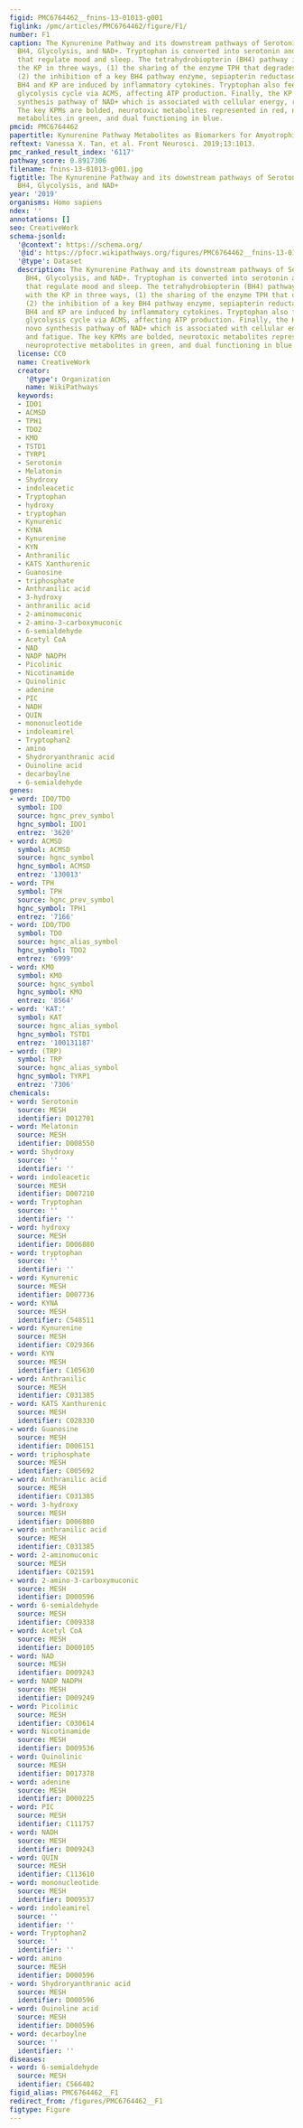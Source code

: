 ```yaml
---
figid: PMC6764462__fnins-13-01013-g001
figlink: /pmc/articles/PMC6764462/figure/F1/
number: F1
caption: The Kynurenine Pathway and its downstream pathways of Serotonin/Melatonin,
  BH4, Glycolysis, and NAD+. Tryptophan is converted into serotonin and melatonin,
  that regulate mood and sleep. The tetrahydrobiopterin (BH4) pathway interacts with
  the KP in three ways, (1) the sharing of the enzyme TPH that degrades tryptophan,
  (2) the inhibition of a key BH4 pathway enzyme, sepiapterin reductase, (3) both
  BH4 and KP are induced by inflammatory cytokines. Tryptophan also feeds into the
  glycolysis cycle via ACMS, affecting ATP production. Finally, the KP is the de novo
  synthesis pathway of NAD+ which is associated with cellular energy, repair and fatigue.
  The key KPMs are bolded, neurotoxic metabolites represented in red, neuroprotective
  metabolites in green, and dual functioning in blue.
pmcid: PMC6764462
papertitle: Kynurenine Pathway Metabolites as Biomarkers for Amyotrophic Lateral Sclerosis.
reftext: Vanessa X. Tan, et al. Front Neurosci. 2019;13:1013.
pmc_ranked_result_index: '6117'
pathway_score: 0.8917306
filename: fnins-13-01013-g001.jpg
figtitle: The Kynurenine Pathway and its downstream pathways of Serotonin/Melatonin,
  BH4, Glycolysis, and NAD+
year: '2019'
organisms: Homo sapiens
ndex: ''
annotations: []
seo: CreativeWork
schema-jsonld:
  '@context': https://schema.org/
  '@id': https://pfocr.wikipathways.org/figures/PMC6764462__fnins-13-01013-g001.html
  '@type': Dataset
  description: The Kynurenine Pathway and its downstream pathways of Serotonin/Melatonin,
    BH4, Glycolysis, and NAD+. Tryptophan is converted into serotonin and melatonin,
    that regulate mood and sleep. The tetrahydrobiopterin (BH4) pathway interacts
    with the KP in three ways, (1) the sharing of the enzyme TPH that degrades tryptophan,
    (2) the inhibition of a key BH4 pathway enzyme, sepiapterin reductase, (3) both
    BH4 and KP are induced by inflammatory cytokines. Tryptophan also feeds into the
    glycolysis cycle via ACMS, affecting ATP production. Finally, the KP is the de
    novo synthesis pathway of NAD+ which is associated with cellular energy, repair
    and fatigue. The key KPMs are bolded, neurotoxic metabolites represented in red,
    neuroprotective metabolites in green, and dual functioning in blue.
  license: CC0
  name: CreativeWork
  creator:
    '@type': Organization
    name: WikiPathways
  keywords:
  - IDO1
  - ACMSD
  - TPH1
  - TDO2
  - KMO
  - TSTD1
  - TYRP1
  - Serotonin
  - Melatonin
  - Shydroxy
  - indoleacetic
  - Tryptophan
  - hydroxy
  - tryptophan
  - Kynurenic
  - KYNA
  - Kynurenine
  - KYN
  - Anthranilic
  - KATS Xanthurenic
  - Guanosine
  - triphosphate
  - Anthranilic acid
  - 3-hydroxy
  - anthranilic acid
  - 2-aminomuconic
  - 2-amino-3-carboxymuconic
  - 6-semialdehyde
  - Acetyl CoA
  - NAD
  - NADP NADPH
  - Picolinic
  - Nicotinamide
  - Quinolinic
  - adenine
  - PIC
  - NADH
  - QUIN
  - mononucleotide
  - indoleamirel
  - Tryptophan2
  - amino
  - Shydroryanthranic acid
  - Ouinoline acid
  - decarboylne
  - 6-semialdehyde
genes:
- word: IDO/TDO
  symbol: IDO
  source: hgnc_prev_symbol
  hgnc_symbol: IDO1
  entrez: '3620'
- word: ACMSD
  symbol: ACMSD
  source: hgnc_symbol
  hgnc_symbol: ACMSD
  entrez: '130013'
- word: TPH
  symbol: TPH
  source: hgnc_prev_symbol
  hgnc_symbol: TPH1
  entrez: '7166'
- word: IDO/TDO
  symbol: TDO
  source: hgnc_alias_symbol
  hgnc_symbol: TDO2
  entrez: '6999'
- word: KMO
  symbol: KMO
  source: hgnc_symbol
  hgnc_symbol: KMO
  entrez: '8564'
- word: 'KAT:'
  symbol: KAT
  source: hgnc_alias_symbol
  hgnc_symbol: TSTD1
  entrez: '100131187'
- word: (TRP)
  symbol: TRP
  source: hgnc_alias_symbol
  hgnc_symbol: TYRP1
  entrez: '7306'
chemicals:
- word: Serotonin
  source: MESH
  identifier: D012701
- word: Melatonin
  source: MESH
  identifier: D008550
- word: Shydroxy
  source: ''
  identifier: ''
- word: indoleacetic
  source: MESH
  identifier: D007210
- word: Tryptophan
  source: ''
  identifier: ''
- word: hydroxy
  source: MESH
  identifier: D006880
- word: tryptophan
  source: ''
  identifier: ''
- word: Kynurenic
  source: MESH
  identifier: D007736
- word: KYNA
  source: MESH
  identifier: C548511
- word: Kynurenine
  source: MESH
  identifier: C029366
- word: KYN
  source: MESH
  identifier: C105630
- word: Anthranilic
  source: MESH
  identifier: C031385
- word: KATS Xanthurenic
  source: MESH
  identifier: C028330
- word: Guanosine
  source: MESH
  identifier: D006151
- word: triphosphate
  source: MESH
  identifier: C005692
- word: Anthranilic acid
  source: MESH
  identifier: C031385
- word: 3-hydroxy
  source: MESH
  identifier: D006880
- word: anthranilic acid
  source: MESH
  identifier: C031385
- word: 2-aminomuconic
  source: MESH
  identifier: C021591
- word: 2-amino-3-carboxymuconic
  source: MESH
  identifier: D000596
- word: 6-semialdehyde
  source: MESH
  identifier: C009338
- word: Acetyl CoA
  source: MESH
  identifier: D000105
- word: NAD
  source: MESH
  identifier: D009243
- word: NADP NADPH
  source: MESH
  identifier: D009249
- word: Picolinic
  source: MESH
  identifier: C030614
- word: Nicotinamide
  source: MESH
  identifier: D009536
- word: Quinolinic
  source: MESH
  identifier: D017378
- word: adenine
  source: MESH
  identifier: D000225
- word: PIC
  source: MESH
  identifier: C111757
- word: NADH
  source: MESH
  identifier: D009243
- word: QUIN
  source: MESH
  identifier: C113610
- word: mononucleotide
  source: MESH
  identifier: D009537
- word: indoleamirel
  source: ''
  identifier: ''
- word: Tryptophan2
  source: ''
  identifier: ''
- word: amino
  source: MESH
  identifier: D000596
- word: Shydroryanthranic acid
  source: MESH
  identifier: D000596
- word: Ouinoline acid
  source: MESH
  identifier: D000596
- word: decarboylne
  source: ''
  identifier: ''
diseases:
- word: 6-semialdehyde
  source: MESH
  identifier: C566402
figid_alias: PMC6764462__F1
redirect_from: /figures/PMC6764462__F1
figtype: Figure
---
```

